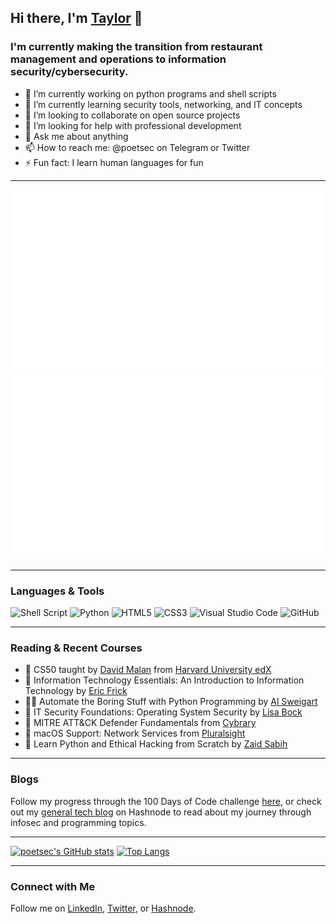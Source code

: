 ## Hi there, I'm [Taylor][linkedin] 👋

### I'm currently making the transition from restaurant management and operations to information security/cybersecurity.

- 🔭 I’m currently working on python programs and shell scripts
- 🌱 I’m currently learning security tools, networking, and IT concepts
- 👯 I’m looking to collaborate on open source projects
- 🤔 I’m looking for help with professional development
- 💬 Ask me about anything
- 📫 How to reach me: @poetsec on Telegram or Twitter
- ⚡ Fun fact: I learn human languages for fun



---
![](https://github.com/poetsec/github-stats/blob/master/generated/overview.svg)
![](https://github.com/poetsec/github-stats/blob/master/generated/languages.svg)

---
### Languages & Tools
<img alt="Shell Script" src="https://img.shields.io/badge/shell_script-%23121011.svg?style=for-the-badge&logo=gnu-bash&logoColor=white"/> <img alt="Python" src="https://img.shields.io/badge/python-%2314354C.svg?style=for-the-badge&logo=python&logoColor=white"/> <img alt="HTML5" src="https://img.shields.io/badge/html5-%23E34F26.svg?style=for-the-badge&logo=html5&logoColor=white"/> <img alt="CSS3" src="https://img.shields.io/badge/css3-%231572B6.svg?style=for-the-badge&logo=css3&logoColor=white"/> <img alt="Visual Studio Code" src="https://img.shields.io/badge/VisualStudioCode-0078d7.svg?style=for-the-badge&logo=visual-studio-code&logoColor=white"/> <img alt="GitHub" src="https://img.shields.io/badge/github-%23121011.svg?style=for-the-badge&logo=github&logoColor=white"/>

---
### Reading & Recent Courses
- 📝 CS50 taught by [David Malan][malan] from [Harvard University edX][cs50edx]
- 📗 Information Technology Essentials: An Introduction to Information Technology by [Eric Frick][eric]
- 📗📝 Automate the Boring Stuff with Python Programming by [Al Sweigart][al]
- 📝 IT Security Foundations: Operating System Security by [Lisa Bock][lisa_bock]
- 📝 MITRE ATT&CK Defender Fundamentals from [Cybrary][cybrary]
- 📝 macOS Support: Network Services from [Pluralsight][pluralsight]
- 📝 Learn Python and Ethical Hacking from Scratch by [Zaid Sabih][zaid]


---
### Blogs
Follow my progress through the 100 Days of Code challenge [here][100days], or check out my [general tech blog][hashnode] on Hashnode to read about my journey through infosec and programming topics. 

---
[![poetsec's GitHub stats](https://github-readme-stats.vercel.app/api?username=poetsec&count_private=true&show_icons=true&theme=tokyonight)](https://github.com/poetsec/github-readme-stats)
[![Top Langs](https://github-readme-stats.vercel.app/api/top-langs/?username=poetsec&theme=tokyonight&langs_count=5)](https://github.com/poetsec/github-readme-stats)

---
### Connect with Me
Follow me on [LinkedIn][linkedin], [Twitter][twitter], or [Hashnode][hashnode].

[linkedin]: https://www.linkedin.com/in/taylor-shakespear/ 
[lisa_bock]: https://www.linkedin.com/learning/instructors/lisa-bock
[cybrary]: https://cybrary.it
[pluralsight]: https://www.pluralsight.com/?utm_term=&aid=7010a000002BTbfAAG&promo=&utm_source=branded&utm_medium=digital_paid_search_bing&utm_campaign=Bing_US_Brand_E&utm_content=&msclkid=780466abcdd919d3e97c06703d5455ff
[zaid]: https://www.linkedin.com/in/zaid-sabih-al-quraishi-5444a6127/?originalSubdomain=ie
[eric]: https://www.skillshare.com/user/ericfrick
[twitter]: https://twitter.com/poetsec
[al]: https://alsweigart.com/
[malan]: https://cs.harvard.edu/malan/
[cs50edx]: https://cs50.edx.org/
[100days]: https://poetsec.github.io/#100-days-of-code
[hashnode]: https://poetsec.hashnode.dev/
